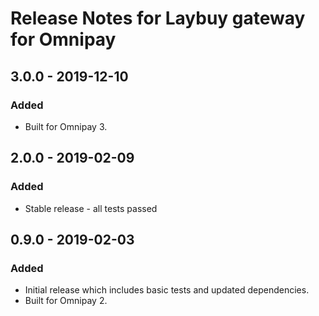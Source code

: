 # Release Notes for Laybuy gateway for Omnipay 

## 3.0.0 - 2019-12-10
### Added
- Built for Omnipay 3.

## 2.0.0 - 2019-02-09
### Added
- Stable release - all tests passed

## 0.9.0 - 2019-02-03
### Added
- Initial release which includes basic tests and updated dependencies.
- Built for Omnipay 2.
